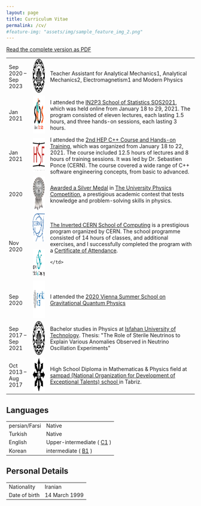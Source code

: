 ```yaml
---
layout: page
title: Curriculum Vitae
permalink: /cv/
#feature-img: "assets/img/sample_feature_img_2.png"
---
```

<div class="cv">
  <a class="octocat" href="/assets/pdf/cv.pdf">
      <div>
      <div class="fa fa-5x fa-fw fa-file-pdf-o" style="margin-bottom: 0.3ex"></div>
      <div>Read the complete version as PDF</div>
    </div>
  </a>

<table class="cv-table">
   <tr>
    <td>Sep 2020 – Sep 2023</td>
    <td><img alt="Isfahan University of Technology" src="/assets/img/cv/IUT.png"  width="75" height="90"/>
    </td>
    <td>
      Teacher Assistant for Analytical Mechanics1, Analytical Mechanics2, Electromagnetism1 and Modern Physics 
    </td>
   </tr>
   <tr>
    <td>Jan 2021</td>
    <td><img alt="IN2P3 School of Statistics SOS2021" src="/assets/img/cv/SOS.png"  width="130" height="100"/>
    </td>
    <td>
      I attended the <a href="/assets/img/cv/sos2021.pdf"> IN2P3 School of Statistics SOS2021</a>, which was held online from January 18 to 29, 2021. The program consisted of eleven lectures, each lasting 1.5 hours, and three hands-on sessions, each lasting 3 hours.
    </td>
   </tr>
    <tr>
    <td>Jan 2021</td>
    <td><img alt="HEP Software Foundation" src="/assets/img/cv/hsf.png"  width="90" height="90"/>
    </td>
    <td>
     I attended the <a href="/assets/img/cv/cern hep.pdf">2nd HEP C++ Course and Hands-on Training</a>, which was organized from January 18 to 22, 2021. The course included 12.5 hours of lectures and 8 hours of training sessions. It was led by Dr. Sebastien Ponce (CERN). The course covered a wide range of C++ software engineering concepts, from basic to advanced.
    </td>
   </tr>
   <tr>
    <td>2020 </td>
    <td>
    <img alt="Silver medal" src="/assets/img/cv/silver.png"  width="60" height="90"/>
    </td>
    <td>
       <a href="/assets/img/cv/University Physics Competition .jpg">Awarded a Silver Medal</a> in <a href="http://www.uphysicsc.com/">The University Physics Competition</a>, a prestigious academic contest that tests knowledge and problem-solving skills in physics. 
    </td>
   </tr>
   <tr>
    <td>Nov 2020 </td>
    <td><img alt=" 13thInvertedCERNSchoolofComputing" src="/assets/img/cv/cern.svg"  width="75" height="75"/>
    &nbsp;
        <img alt=" 13thInvertedCERNSchoolofComputing" src="/assets/img/cv/CSC.png"  width="150" height="75"/>
    </td>
    <td>
      <a href=" http://indico.cern.ch/e/iCSC-2020"> The Inverted CERN School of Computing</a> is a prestigious program organized by CERN. The school programme consisted of 14 hours of classes, and additional exercises, and I successfully completed the program with a <a href="/assets/img/cv/cern school.pdf"> Certificate of Attendance</a>.

    </td>
   </tr>
   <tr>
    <td>Sep 2020 </td>
    <td><img alt="Vienna Summer School" src="/assets/img/cv/vienna.png"  width="150" height="100"/>
    </td>
    <td>
      I attended the <a href="/assets/img/cv/Etebar.pdf"> 2020 Vienna Summer School on Gravitational Quantum Physics </a>
    </td>
   </tr>
   <tr>
    <td>Sep 2017 – Sep 2021</td>
    <td><img alt="Isfahan University of Technology" src="/assets/img/cv/IUT.png"  width="75" height="90"/>
    </td>
    <td>
      Bachelor studies in Physics at <a href="https://english.iut.ac.ir/"> Isfahan University of Technology</a>. Thesis: "The Role of Sterile Neutrinos to Explain Various Anomalies Observed in Neutrino Oscillation Experiments"
    </td>
   </tr>
   <tr>
    <td>Oct 2013 – Aug 2017</td>
    <td><img alt="Sampad school" src="/assets/img/cv/sampad.png"  width="80" height="90"/>
    </td>
    <td>
      High School Diploma in Mathematicas & Physics field at
      <a href='https://en.wikipedia.org/wiki/National_Organization_for_Development_of_Exceptional_Talents'>sampad (National Organization for Development of Exceptional Talents) school </a>in Tabriz.
    </td>
   </tr>
</table>

<h2>Languages</h2>
<table>
  <tr>
    <td>persian/Farsi</td>
    <td>Native</td>
  </tr>
  <tr>
    <td>Turkish</td>
    <td>Native</td>
  </tr>
  <tr>
    <td>English</td>
    <td>
      Upper-intermediate (
      <a href="https://en.wikipedia.org/wiki/Common_European_Framework_of_Reference_for_Languages">C1</a> )
    </td>
  </tr> 
  <tr>
    <td>Korean</td>
    <td>
      intermediate (
      <a href="https://en.wikipedia.org/wiki/Common_European_Framework_of_Reference_for_Languages">B1</a> )
    </td>
  </tr>
</table>
   <h2>Personal Details</h2>
  <table cellpadding="0" cellspacing="0" border="0">
    <tr>
      <td>Nationality</td>
      <td>Iranian</td>
    </tr>
    <tr>
      <td>Date of birth</td>
      <td>14 March 1999</td>
    </tr>
  </table>
</div>
